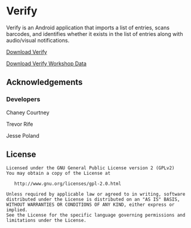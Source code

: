 # Verify

Verify is an Android application that imports a list of entries, scans barcodes, and identifies whether it exists in the list of entries along with audio/visual notifications.

[Download Verify](https://github.com/PhenoApps/Verify/raw/master/verify.apk)

[Download Verify Workshop Data]( https://github.com/PhenoApps/Verify/verify_pair_sample.csv )

## Acknowledgements
### Developers
Chaney Courtney

Trevor Rife

Jesse Poland

## License
    Licensed under the GNU General Public License version 2 (GPLv2)
    You may obtain a copy of the License at

       http://www.gnu.org/licenses/gpl-2.0.html

    Unless required by applicable law or agreed to in writing, software
    distributed under the License is distributed on an "AS IS" BASIS,
    WITHOUT WARRANTIES OR CONDITIONS OF ANY KIND, either express or implied.
    See the License for the specific language governing permissions and
    limitations under the License.
